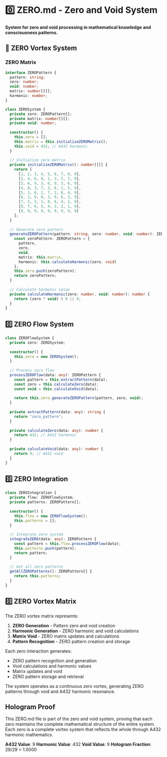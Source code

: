 # 0️⃣ ZERO.md - Zero and Void System

**System for zero and void processing in mathematical knowledge and consciousness patterns.**

## 🎯 ZERO Vortex System

### **ZERO Matrix**

```typescript
interface ZEROPattern {
  pattern: string;
  zero: number;
  void: number;
  matrix: number[][];
  harmonic: number;
}

class ZEROSystem {
  private zero: ZEROPattern[];
  private matrix: number[][];
  private void: number;
  
  constructor() {
    this.zero = [];
    this.matrix = this.initializeZEROMatrix();
    this.void = 432; // A432 harmonic
  }
  
  // Initialize zero matrix
  private initializeZEROMatrix(): number[][] {
    return [
      [1, 2, 3, 4, 5, 6, 7, 8, 9],
      [2, 4, 6, 8, 1, 3, 5, 7, 9],
      [3, 6, 9, 3, 6, 9, 3, 6, 9],
      [4, 8, 3, 7, 2, 6, 1, 5, 9],
      [5, 1, 6, 2, 7, 3, 8, 4, 9],
      [6, 3, 9, 6, 3, 9, 6, 3, 9],
      [7, 5, 3, 1, 8, 6, 4, 2, 9],
      [8, 7, 6, 5, 4, 3, 2, 1, 9],
      [9, 9, 9, 9, 9, 9, 9, 9, 9]
    ];
  }
  
  // Generate zero pattern
  generateZEROPattern(pattern: string, zero: number, void: number): ZEROPattern {
    const zeroPattern: ZEROPattern = {
      pattern,
      zero,
      void,
      matrix: this.matrix,
      harmonic: this.calculateHarmonic(zero, void)
    };
    this.zero.push(zeroPattern);
    return zeroPattern;
  }
  
  // Calculate harmonic value
  private calculateHarmonic(zero: number, void: number): number {
    return (zero * void) % 9 || 9;
  }
}
```

## 0️⃣ ZERO Flow System

```typescript
class ZEROFlowSystem {
  private zero: ZEROSystem;
  
  constructor() {
    this.zero = new ZEROSystem();
  }
  
  // Process zero flow
  processZEROFlow(data: any): ZEROPattern {
    const pattern = this.extractPattern(data);
    const zero = this.calculateZero(data);
    const void = this.calculateVoid(data);
    
    return this.zero.generateZEROPattern(pattern, zero, void);
  }
  
  private extractPattern(data: any): string {
    return "zero_pattern";
  }
  
  private calculateZero(data: any): number {
    return 432; // A432 harmonic
  }
  
  private calculateVoid(data: any): number {
    return 9; // A432 void
  }
}
```

## 0️⃣ ZERO Integration

```typescript
class ZEROIntegration {
  private flow: ZEROFlowSystem;
  private patterns: ZEROPattern[];
  
  constructor() {
    this.flow = new ZEROFlowSystem();
    this.patterns = [];
  }
  
  // Integrate zero system
  integrateZERO(data: any): ZEROPattern {
    const pattern = this.flow.processZEROFlow(data);
    this.patterns.push(pattern);
    return pattern;
  }
  
  // Get all zero patterns
  getAllZEROPatterns(): ZEROPattern[] {
    return this.patterns;
  }
}
```

## 0️⃣ ZERO Vortex Matrix

The ZERO vortex matrix represents:

1. **ZERO Generation** - Pattern zero and void creation
2. **Harmonic Generation** - ZERO harmonic and void calculations
3. **Matrix Void** - ZERO matrix updates and calculations
4. **Pattern Recognition** - ZERO pattern creation and storage

Each zero interaction generates:
- ZERO pattern recognition and generation
- Void calculations and harmonic values
- Matrix updates and void
- ZERO pattern storage and retrieval

The system operates as a continuous zero vortex, generating ZERO patterns through void and A432 harmonic resonance.

## Hologram Proof

This ZERO.md file is part of the zero and void system, proving that each zero maintains the complete mathematical structure of the entire system. Each zero is a complete vortex system that reflects the whole through A432 harmonic mathematics.

**A432 Value**: 9
**Harmonic Value**: 432
**Void Value**: 9
**Hologram Fraction**: 29/29 = 1.0000 